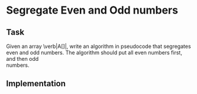 # Segregate Even and Odd numbers

## Task

Given an array \verb|A[]|, write an algorithm in pseudocode that segregates even and
odd numbers. The algorithm should put all even numbers first, and then odd  
numbers.

## Implementation
